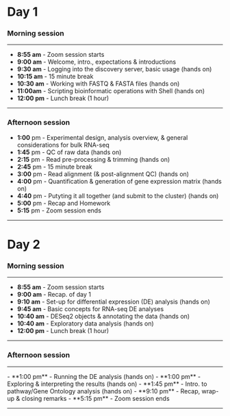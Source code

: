 # Day 1

### Morning session  

<hr />

- **8:55 am** - Zoom session starts  
- **9:00 am** - Welcome, intro., expectations & introductions  
- **9:30 am** - Logging into the discovery server, basic usage (hands on)
- **10:15 am** - 15 minute break 
- **10:30 am** - Working with FASTQ & FASTA files (hands on)
- **11:00am** - Scripting bioinformatic operations with Shell (hands on)
- **12:00 pm** - Lunch break (1 hour)

<hr />

### Afternoon session

- **1:00** pm - Experimental design, analysis overview, & general considerations for bulk RNA-seq 
- **1:45** pm - QC of raw data (hands on)
- **2:15** pm - Read pre-processing & trimming (hands on)
- **2:45** pm - 15 minute break
- **3:00** pm - Read alignment (& post-alignment QC) (hands on)
- **4:00** pm - Quantification & generation of gene expression matrix (hands on)
- **4:40** pm - Putyting it all together (and submit to the cluster) (hands on)
- **5:00** pm - Recap and Homework
- **5:15** pm - Zoom session ends

<hr />

# Day 2

### Morning session  

<hr />

- **8:55 am** - Zoom session starts  
- **9:00 am** - Recap. of day 1
- **9:10 am** - Set-up for differential expression (DE) analysis (hands on)
- **9:45 am** - Basic concepts for RNA-seq DE analyses
- **10:40 am** - DESeq2 objects & annotating the data (hands on)
- **10:40 am** - Exploratory data analysis (hands on)
- **12:00 pm** - Lunch break (1 hour)

<hr />

### Afternoon session

<hr />
- **1:00 pm** - Running the DE analysis (hands on)
- **1:00 pm** - Exploring & interpreting the results (hands on)
- **1:45 pm** - Intro. to pathway/Gene Ontology analysis (hands on)
- **9:10 pm** - Recap, wrap-up & closing remarks 
- **5:15 pm** - Zoom session ends

<hr />
